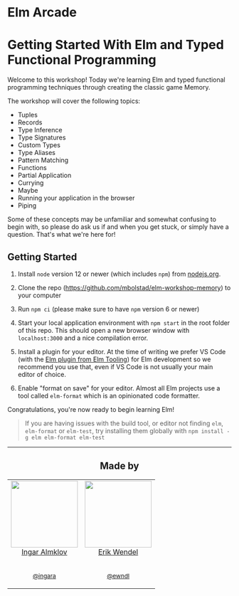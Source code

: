# Elm Arcade

# Getting Started With Elm and Typed Functional Programming

Welcome to this workshop! Today we're learning Elm and typed functional programming techniques through creating the classic game Memory.

The workshop will cover the following topics:

-   Tuples
-   Records
-   Type Inference
-   Type Signatures
-   Custom Types
-   Type Aliases
-   Pattern Matching
-   Functions
-   Partial Application
-   Currying
-   Maybe
-   Running your application in the browser
-   Piping

Some of these concepts may be unfamiliar and somewhat confusing to begin with, so please do ask us if and when you get stuck, or simply have a question. That's what we're here for!

## Getting Started

1. Install `node` version 12 or newer (which includes `npm`) from [nodejs.org](https://nodejs.org/en/download/current/).

1. Clone the repo (https://github.com/mbolstad/elm-workshop-memory) to your computer

1. Run `npm ci` (please make sure to have `npm` version 6 or newer)

1. Start your local application environment with `npm start` in the root folder of this repo. This should open a new browser window with `localhost:3000` and a nice compilation error.

1. Install a plugin for your editor. At the time of writing we prefer VS Code (with the [Elm plugin from Elm Tooling](https://marketplace.visualstudio.com/items?itemName=Elmtooling.elm-ls-vscode)) for Elm development so we recommend you use that, even if VS Code is not usually your main editor of choice.

1. Enable "format on save" for your editor. Almost all Elm projects use a tool called `elm-format` which is an opinionated code formatter.

Congratulations, you're now ready to begin learning Elm!

> If you are having issues with the build tool, or editor not finding `elm`, `elm-format` or `elm-test`,
> try installing them globally with `npm install -g elm elm-format elm-test`

---

<h2 align="center">Made by</h2>

<table>
  <tbody>
    <tr>
      <td align="center" valign="top">
        <img width="150" height="150" src="https://github.com/ingara.png?s=150">
        <br>
        <a href="https://github.com/ingara">Ingar Almklov</a>
        <br />
        <br />
        <p><small><a href="https://twitter.com/ingara">@ingara</a></small></p>
      </td>
      <td align="center" valign="top">
        <img width="150" height="150" src="https://github.com/ewendel.png?s=150">
        <br>
        <a href="https://github.com/ewendel">Erik Wendel</a>
        <br />
        <br />
        <p><small><a href="https://twitter.com/ewndl">@ewndl</a></small></p>
      </td>
     </tr>
  </tbody>
</table>
